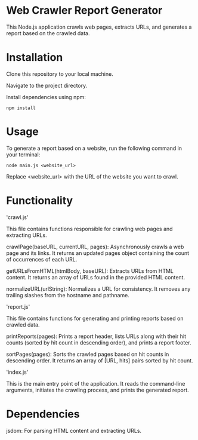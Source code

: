 # Web Crawler Report Generator
This Node.js application crawls web pages, extracts URLs, and generates a report based on the crawled data.

# Installation
Clone this repository to your local machine.

Navigate to the project directory.

Install dependencies using npm:
```
npm install
```

# Usage
To generate a report based on a website, run the following command in your terminal:
```
node main.js <website_url>
```

Replace <website_url> with the URL of the website you want to crawl.

# Functionality
'crawl.js'

This file contains functions responsible for crawling web pages and extracting URLs.

crawlPage(baseURL, currentURL, pages): Asynchronously crawls a web page and its links. It returns an updated pages object containing the count of occurrences of each URL.

getURLsFromHTML(htmlBody, baseURL): Extracts URLs from HTML content. It returns an array of URLs found in the provided HTML content.

normalizeURL(urlString): Normalizes a URL for consistency. It removes any trailing slashes from the hostname and pathname.

'report.js'

This file contains functions for generating and printing reports based on crawled data.

printReports(pages): Prints a report header, lists URLs along with their hit counts (sorted by hit count in descending order), and prints a report footer.

sortPages(pages): Sorts the crawled pages based on hit counts in descending order. It returns an array of [URL, hits] pairs sorted by hit count.

'index.js'

This is the main entry point of the application. It reads the command-line arguments, initiates the crawling process, and prints the generated report.

# Dependencies

jsdom: For parsing HTML content and extracting URLs.



